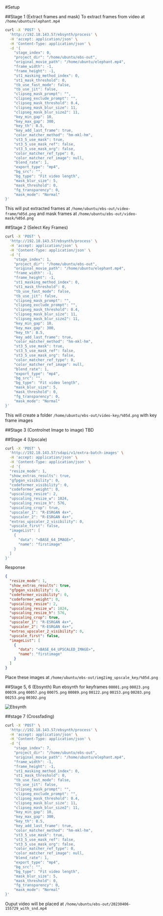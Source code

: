 #Setup

##Stage 1 (Extract frames and mask)
To extract frames from video at `/home/ubuntu/elephant.mp4`
```sh
curl -X 'POST' \
  'http://192.18.143.57/ebsynth/process' \
  -H 'accept: application/json' \
  -H 'Content-Type: application/json' \
  -d '{
    "stage_index": 0,
    "project_dir": "/home/ubuntu/ebs-out",
    "original_movie_path": "/home/ubuntu/elephant.mp4",
    "frame_width": -1,
    "frame_height": -1,
    "st1_masking_method_index": 0,
    "st1_mask_threshold": 0,
    "tb_use_fast_mode": false,
    "tb_use_jit": false,
    "clipseg_mask_prompt": "",
    "clipseg_exclude_prompt": "",
    "clipseg_mask_threshold": 0.4,
    "clipseg_mask_blur_size": 11,
    "clipseg_mask_blur_size2": 11,
    "key_min_gap": 10,
    "key_max_gap": 300,
    "key_th": 8.5,
    "key_add_last_frame": true,
    "color_matcher_method": "hm-mkl-hm",
    "st3_5_use_mask": true,
    "st3_5_use_mask_ref": false,
    "st3_5_use_mask_org": false,
    "color_matcher_ref_type": 0,
    "color_matcher_ref_image": null,
    "blend_rate": 1,
    "export_type": "mp4",
    "bg_src": "",
    "bg_type": "Fit video length",
    "mask_blur_size": 5,
    "mask_threshold": 0,
    "fg_transparency": 0,
    "mask_mode": "Normal"
}'
```
This will put extracted frames at `/home/ubuntu/ebs-out/video-frame/%05d.png` and mask frames at `/home/ubuntu/ebs-out/video-mask/%05d.png`

##Stage 2 (Select Key Frames)
```sh
curl -X 'POST' \
  'http://192.18.143.57/ebsynth/process' \
  -H 'accept: application/json' \
  -H 'Content-Type: application/json' \
  -d '{
    "stage_index": 1,
    "project_dir": "/home/ubuntu/ebs-out",
    "original_movie_path": "/home/ubuntu/elephant.mp4",
    "frame_width": -1,
    "frame_height": -1,
    "st1_masking_method_index": 0,
    "st1_mask_threshold": 0,
    "tb_use_fast_mode": false,
    "tb_use_jit": false,
    "clipseg_mask_prompt": "",
    "clipseg_exclude_prompt": "",
    "clipseg_mask_threshold": 0.4,
    "clipseg_mask_blur_size": 11,
    "clipseg_mask_blur_size2": 11,
    "key_min_gap": 10,
    "key_max_gap": 300,
    "key_th": 8.5,
    "key_add_last_frame": true,
    "color_matcher_method": "hm-mkl-hm",
    "st3_5_use_mask": true,
    "st3_5_use_mask_ref": false,
    "st3_5_use_mask_org": false,
    "color_matcher_ref_type": 0,
    "color_matcher_ref_image": null,
    "blend_rate": 1,
    "export_type": "mp4",
    "bg_src": "",
    "bg_type": "Fit video length",
    "mask_blur_size": 5,
    "mask_threshold": 0,
    "fg_transparency": 0,
    "mask_mode": "Normal"
}'
```
This will create a folder `/home/ubuntu/ebs-out/video-key/%05d.png` with key frame images

##Stage 3 (Controlnet Image to image)
TBD


##Stage 4 (Upscale)
```sh
curl -X 'POST' \
  'http://192.18.143.57/sdapi/v1/extra-batch-images' \
  -H 'accept: application/json' \
  -H 'Content-Type: application/json' \
  -d '{
  "resize_mode": 1,
  "show_extras_results": true,
  "gfpgan_visibility": 0,
  "codeformer_visibility": 0,
  "codeformer_weight": 0,
  "upscaling_resize": 2,
  "upscaling_resize_w": 1024,
  "upscaling_resize_h": 576,
  "upscaling_crop": true,
  "upscaler_1": "R-ESRGAN 4x+",
  "upscaler_2": "R-ESRGAN 4x+",
  "extras_upscaler_2_visibility": 0,
  "upscale_first": false,
  "imageList": [
    {
      "data": "<BASE_64_IMAGE>",
      "name": "firstimage"
    }
  ]
}'
```

Response
```json
{
  "resize_mode": 1,
  "show_extras_results": true,
  "gfpgan_visibility": 0,
  "codeformer_visibility": 0,
  "codeformer_weight": 0,
  "upscaling_resize": 2,
  "upscaling_resize_w": 1024,
  "upscaling_resize_h": 576,
  "upscaling_crop": true,
  "upscaler_1": "R-ESRGAN 4x+",
  "upscaler_2": "R-ESRGAN 4x+",
  "extras_upscaler_2_visibility": 0,
  "upscale_first": false,
  "imageList": [
    {
      "data": "<BASE_64_UPSCALED_IMAGE>",
      "name": "firstimage"
    }
  ]
}
```

Place these images at `/home/ubuntu/ebs-out/img2img_upscale_key/%05d.png`

##Stage 5, 6 (Ebsynth)
Run ebsynth for keyframes
`00001.png`  `00023.png`  `00039.png`  `00057.png`  `00075.png`  `00089.png`  `00122.png`  `00153.png`  `00203.png`  `00253.png`  `00302.png`

![Ebsynth](https://pub-706bf4a189d94a6b8bfe844e4aaf385a.r2.dev/ebsynth_image.png)

##stage 7 (Crossfading)
```sh
curl -X 'POST' \
  'http://192.18.143.57/ebsynth/process' \
  -H 'accept: application/json' \
  -H 'Content-Type: application/json' \
  -d '{
    "stage_index": 7,
    "project_dir": "/home/ubuntu/ebs-out",
    "original_movie_path": "/home/ubuntu/elephant.mp4",
    "frame_width": -1,
    "frame_height": -1,
    "st1_masking_method_index": 0,
    "st1_mask_threshold": 0,
    "tb_use_fast_mode": false,
    "tb_use_jit": false,
    "clipseg_mask_prompt": "",
    "clipseg_exclude_prompt": "",
    "clipseg_mask_threshold": 0.4,
    "clipseg_mask_blur_size": 11,
    "clipseg_mask_blur_size2": 11,
    "key_min_gap": 10,
    "key_max_gap": 300,
    "key_th": 8.5,
    "key_add_last_frame": true,
    "color_matcher_method": "hm-mkl-hm",
    "st3_5_use_mask": true,
    "st3_5_use_mask_ref": false,
    "st3_5_use_mask_org": false,
    "color_matcher_ref_type": 0,
    "color_matcher_ref_image": null,
    "blend_rate": 1,
    "export_type": "mp4",
    "bg_src": "",
    "bg_type": "Fit video length",
    "mask_blur_size": 5,
    "mask_threshold": 0,
    "fg_transparency": 0,
    "mask_mode": "Normal"
}'
```

Ouput video will be placed at `/home/ubuntu/ebs-out/20230406-155729_with_snd.mp4`